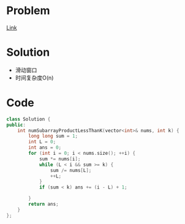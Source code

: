 # Problem
[Link](https://leetcode-cn.com/problems/subarray-product-less-than-k/)

# Solution
* 滑动窗口
* 时间复杂度O(n)

# Code
```cpp
class Solution {
public:
    int numSubarrayProductLessThanK(vector<int>& nums, int k) {
        long long sum = 1;
        int L = 0;
        int ans = 0;
        for (int i = 0; i < nums.size(); ++i) {
            sum *= nums[i];
            while (L < i && sum >= k) {
                sum /= nums[L];
                ++L;
            }
            if (sum < k) ans += (i - L) + 1;

        }
        return ans;
    }
};
```